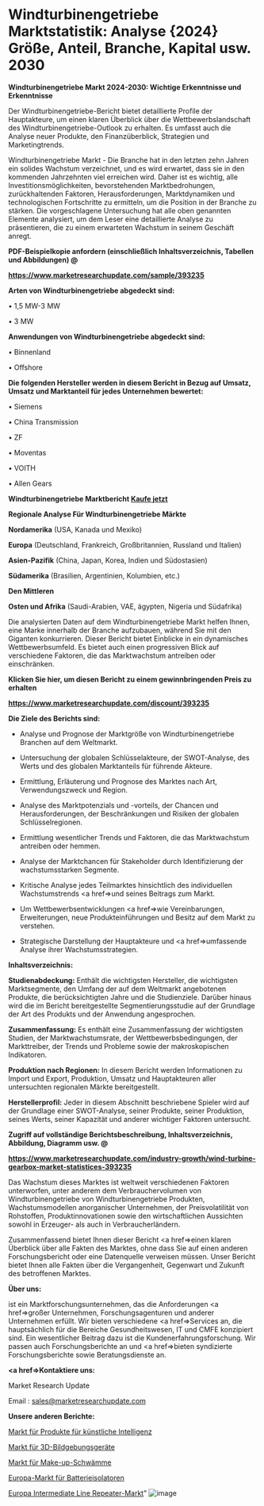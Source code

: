 # Windturbinengetriebe Marktstatistik: Analyse {2024} Größe, Anteil, Branche, Kapital usw. 2030

<strong>Windturbinengetriebe Markt 2024-2030: Wichtige Erkenntnisse und Erkenntnisse</strong>

Der Windturbinengetriebe-Bericht bietet detaillierte Profile der Hauptakteure, um einen klaren Überblick über die Wettbewerbslandschaft des Windturbinengetriebe-Outlook zu erhalten. Es umfasst auch die Analyse neuer Produkte, den Finanzüberblick, Strategien und Marketingtrends.

Windturbinengetriebe Markt - Die Branche hat in den letzten zehn Jahren ein solides Wachstum verzeichnet, und es wird erwartet, dass sie in den kommenden Jahrzehnten viel erreichen wird. Daher ist es wichtig, alle Investitionsmöglichkeiten, bevorstehenden Marktbedrohungen, zurückhaltenden Faktoren, Herausforderungen, Marktdynamiken und technologischen Fortschritte zu ermitteln, um die Position in der Branche zu stärken. Die vorgeschlagene Untersuchung hat alle oben genannten Elemente analysiert, um dem Leser eine detaillierte Analyse zu präsentieren, die zu einem erwarteten Wachstum in seinem Geschäft anregt.



<strong><b>PDF-Beispielkopie anfordern (einschließlich Inhaltsverzeichnis, Tabellen und Abbildungen) @ </b></strong>

<strong><a href=https://www.marketresearchupdate.com/sample/393235>

<strong>https://www.marketresearchupdate.com/sample/393235</u></a></strong></strong>



<strong>Arten von Windturbinengetriebe abgedeckt sind:</strong>

• 1,5 MW-3 MW

• 3 MW



<strong>Anwendungen von Windturbinengetriebe abgedeckt sind:</strong>

• Binnenland

• Offshore



<strong>Die folgenden Hersteller werden in diesem Bericht in Bezug auf Umsatz, Umsatz und Marktanteil für jedes Unternehmen bewertet:</strong>

• Siemens

• China Transmission

• ZF

• Moventas

• VOITH

• Allen Gears



<strong>Windturbinengetriebe Marktbericht <a href=https://www.marketresearchupdate.com/buynow/393235>Kaufe jetzt</a></strong>



<strong>Regionale Analyse Für Windturbinengetriebe Märkte</strong>



<strong>Nordamerika</strong> (USA, Kanada und Mexiko)



<strong>Europa</strong> (Deutschland, Frankreich, Großbritannien, Russland und Italien)



<strong>Asien-Pazifik</strong> (China, Japan, Korea, Indien und Südostasien)



<strong>Südamerika</strong> (Brasilien, Argentinien, Kolumbien, etc.)



<strong>Den Mittleren</strong> 

<strong>Osten und Afrika</strong> (Saudi-Arabien, VAE, ägypten, Nigeria und Südafrika)

Die analysierten Daten auf dem Windturbinengetriebe Markt helfen Ihnen, eine Marke innerhalb der Branche aufzubauen, während Sie mit den Giganten konkurrieren. Dieser Bericht bietet Einblicke in ein dynamisches Wettbewerbsumfeld. Es bietet auch einen progressiven Blick auf verschiedene Faktoren, die das Marktwachstum antreiben oder einschränken.



<strong>Klicken Sie hier, um diesen Bericht zu einem gewinnbringenden Preis zu erhalten
</strong>

<strong><a href=https://www.marketresearchupdate.com/discount/393235>https://www.marketresearchupdate.com/discount/393235</b></u></strong></a>



<strong>Die Ziele des Berichts sind:</strong>

- Analyse und Prognose der Marktgröße von Windturbinengetriebe Branchen auf dem Weltmarkt.

- Untersuchung der globalen Schlüsselakteure, der SWOT-Analyse, des Werts und des globalen Marktanteils für führende Akteure.

- Ermittlung, Erläuterung und Prognose des Marktes nach Art, Verwendungszweck und Region.

- Analyse des Marktpotenzials und -vorteils, der Chancen und Herausforderungen, der Beschränkungen und Risiken der globalen Schlüsselregionen.

- Ermittlung wesentlicher Trends und Faktoren, die das Marktwachstum antreiben oder hemmen.

- Analyse der Marktchancen für Stakeholder durch Identifizierung der wachstumsstarken Segmente.

- Kritische Analyse jedes Teilmarktes hinsichtlich des individuellen Wachstumstrends <a href=>und</a> seines Beitrags zum Markt.

- Um Wettbewerbsentwicklungen <a href=>wie</a> Vereinbarungen, Erweiterungen, neue Produkteinführungen und Besitz auf dem Markt zu verstehen.

- Strategische Darstellung der Hauptakteure und <a href=>umfas</a>sende Analyse ihrer Wachstumsstrategien.



<strong>Inhaltsverzeichnis:</strong>



<strong>Studienabdeckung:</strong> Enthält die wichtigsten Hersteller, die wichtigsten Marktsegmente, den Umfang der auf dem Weltmarkt angebotenen Produkte, die berücksichtigten Jahre und die Studienziele. Darüber hinaus wird die im Bericht bereitgestellte Segmentierungsstudie auf der Grundlage der Art des Produkts und der Anwendung angesprochen.



<strong>Zusammenfassung:</strong> Es enthält eine Zusammenfassung der wichtigsten Studien, der Marktwachstumsrate, der Wettbewerbsbedingungen, der Markttreiber, der Trends und Probleme sowie der makroskopischen Indikatoren.



<strong>Produktion nach Regionen:</strong> In diesem Bericht werden Informationen zu Import und Export, Produktion, Umsatz und Hauptakteuren aller untersuchten regionalen Märkte bereitgestellt.



<strong>Herstellerprofil:</strong> Jeder in diesem Abschnitt beschriebene Spieler wird auf der Grundlage einer SWOT-Analyse, seiner Produkte, seiner Produktion, seines Werts, seiner Kapazität und anderer wichtiger Faktoren untersucht.



<strong><b>Zugriff auf vollständige Berichtsbeschreibung, Inhaltsverzeichnis, Abbildung, Diagramm usw. @ </b></strong>

<strong><a href=https://www.marketresearchupdate.com/industry-growth/wind-turbine-gearbox-market-statistices-393235>https://www.marketresearchupdate.com/industry-growth/wind-turbine-gearbox-market-statistices-393235</a></strong>

Das Wachstum dieses Marktes ist weltweit verschiedenen Faktoren unterworfen, unter anderem dem Verbrauchervolumen von Windturbinengetriebe von Windturbinengetriebe Produkten, Wachstumsmodellen anorganischer Unternehmen, der Preisvolatilität von Rohstoffen, Produktinnovationen sowie den wirtschaftlichen Aussichten sowohl in Erzeuger- als auch in Verbraucherländern.

Zusammenfassend bietet Ihnen dieser Bericht <a href=>einen</a> klaren Überblick über alle Fakten des Marktes, ohne dass Sie auf einen anderen Forschungsbericht oder eine Datenquelle verweisen müssen. Unser Bericht bietet Ihnen alle Fakten über die Vergangenheit, Gegenwart und Zukunft des betroffenen Marktes.



<strong>Über uns:</strong>

 ist ein Marktforschungsunternehmen, das die Anforderungen <a href=>großer</a> Unternehmen, Forschungsagenturen und anderer Unternehmen erfüllt. Wir bieten verschiedene <a href=>Services</a> an, die hauptsächlich für die Bereiche Gesundheitswesen, IT und CMFE konzipiert sind. Ein wesentlicher Beitrag dazu ist die Kundenerfahrungsforschung. Wir passen auch Forschungsberichte an und <a href=>bieten</a> syndizierte Forschungsberichte sowie Beratungsdienste an.



<strong><a href=>Kontaktiere uns:</a></strong>

Market Research Update

Email : sales@marketresearchupdate.com



<strong>Unsere anderen Berichte:</strong>

<a href=https://www.linkedin.com/pulse/artificial-intelligence-products-market-2023>Markt für Produkte für künstliche Intelligenz</a>

<a href=https://www.linkedin.com/pulse/3d-imaging-equipments-market-2023-analysis-growth>Markt für 3D-Bildgebungsgeräte</a>

<a href=https://www.linkedin.com/pulse/makeup-sponge-market-size-trends-consumption>Markt für Make-up-Schwämme</a>

<a href=https://www.linkedin.com/pulse/europe-battery-isolators-market-size-incredible>Europa-Markt für Batterieisolatoren</a>

<a href=https://www.linkedin.com/pulse/europe-intermediate-line-repeatermarket-see-massive-growth>Europa Intermediate Line Repeater-Markt</a>"
![image](https://github.com/meghapanth/markettrends/assets/163847665/397782d3-68fb-4e05-832b-f6818637fbe5)
